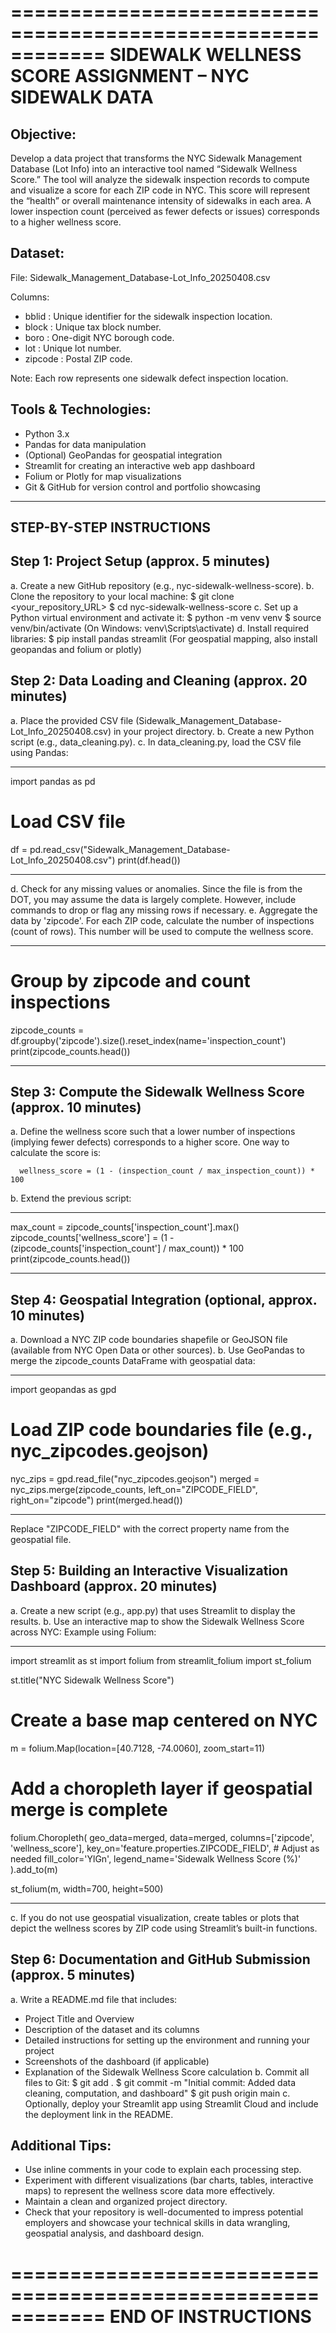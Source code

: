 ============================================================
SIDEWALK WELLNESS SCORE ASSIGNMENT – NYC SIDEWALK DATA
============================================================

## Objective:

Develop a data project that transforms the NYC Sidewalk Management Database
(Lot Info) into an interactive tool named “Sidewalk Wellness Score.” The tool
will analyze the sidewalk inspection records to compute and visualize a score
for each ZIP code in NYC. This score will represent the “health” or overall
maintenance intensity of sidewalks in each area. A lower inspection count
(perceived as fewer defects or issues) corresponds to a higher wellness score.

## Dataset:

File: Sidewalk_Management_Database-Lot_Info_20250408.csv

Columns:

- bblid : Unique identifier for the sidewalk inspection location.
- block : Unique tax block number.
- boro : One-digit NYC borough code.
- lot : Unique lot number.
- zipcode : Postal ZIP code.

Note: Each row represents one sidewalk defect inspection location.

## Tools & Technologies:

- Python 3.x
- Pandas for data manipulation
- (Optional) GeoPandas for geospatial integration
- Streamlit for creating an interactive web app dashboard
- Folium or Plotly for map visualizations
- Git & GitHub for version control and portfolio showcasing

---

## STEP-BY-STEP INSTRUCTIONS

## Step 1: Project Setup (approx. 5 minutes)

a. Create a new GitHub repository (e.g., nyc-sidewalk-wellness-score).
b. Clone the repository to your local machine:
$ git clone <your_repository_URL>
$ cd nyc-sidewalk-wellness-score
c. Set up a Python virtual environment and activate it:
$ python -m venv venv
$ source venv/bin/activate (On Windows: venv\Scripts\activate)
d. Install required libraries:
$ pip install pandas streamlit
(For geospatial mapping, also install geopandas and folium or plotly)

## Step 2: Data Loading and Cleaning (approx. 20 minutes)

a. Place the provided CSV file (Sidewalk_Management_Database-Lot_Info_20250408.csv)
in your project directory.
b. Create a new Python script (e.g., data_cleaning.py).
c. In data_cleaning.py, load the CSV file using Pandas:

---

import pandas as pd

# Load CSV file

df = pd.read_csv("Sidewalk_Management_Database-Lot_Info_20250408.csv")
print(df.head())

---

d. Check for any missing values or anomalies. Since the file is from the DOT,
you may assume the data is largely complete. However, include commands to drop
or flag any missing rows if necessary.
e. Aggregate the data by 'zipcode'. For each ZIP code, calculate the number of
inspections (count of rows). This number will be used to compute the wellness score.

---

# Group by zipcode and count inspections

zipcode_counts = df.groupby('zipcode').size().reset_index(name='inspection_count')
print(zipcode_counts.head())

---

## Step 3: Compute the Sidewalk Wellness Score (approx. 10 minutes)

a. Define the wellness score such that a lower number of inspections (implying fewer defects)
corresponds to a higher score. One way to calculate the score is:

      wellness_score = (1 - (inspection_count / max_inspection_count)) * 100

b. Extend the previous script:

---

max_count = zipcode_counts['inspection_count'].max()
zipcode_counts['wellness_score'] = (1 - (zipcode_counts['inspection_count'] / max_count)) \* 100
print(zipcode_counts.head())

---

## Step 4: Geospatial Integration (optional, approx. 10 minutes)

a. Download a NYC ZIP code boundaries shapefile or GeoJSON file (available from NYC Open Data or other sources).
b. Use GeoPandas to merge the zipcode_counts DataFrame with geospatial data:

---

import geopandas as gpd

# Load ZIP code boundaries file (e.g., nyc_zipcodes.geojson)

nyc_zips = gpd.read_file("nyc_zipcodes.geojson")
merged = nyc_zips.merge(zipcode_counts, left_on="ZIPCODE_FIELD", right_on="zipcode")
print(merged.head())

---

Replace "ZIPCODE_FIELD" with the correct property name from the geospatial file.

## Step 5: Building an Interactive Visualization Dashboard (approx. 20 minutes)

a. Create a new script (e.g., app.py) that uses Streamlit to display the results.
b. Use an interactive map to show the Sidewalk Wellness Score across NYC:
Example using Folium:

---

import streamlit as st
import folium
from streamlit_folium import st_folium

st.title("NYC Sidewalk Wellness Score")

# Create a base map centered on NYC

m = folium.Map(location=[40.7128, -74.0060], zoom_start=11)

# Add a choropleth layer if geospatial merge is complete

folium.Choropleth(
geo_data=merged,
data=merged,
columns=['zipcode', 'wellness_score'],
key_on='feature.properties.ZIPCODE_FIELD', # Adjust as needed
fill_color='YlGn',
legend_name='Sidewalk Wellness Score (%)'
).add_to(m)

st_folium(m, width=700, height=500)

---

c. If you do not use geospatial visualization, create tables or plots that depict
the wellness scores by ZIP code using Streamlit’s built-in functions.

## Step 6: Documentation and GitHub Submission (approx. 5 minutes)

a. Write a README.md file that includes:

- Project Title and Overview
- Description of the dataset and its columns
- Detailed instructions for setting up the environment and running your project
- Screenshots of the dashboard (if applicable)
- Explanation of the Sidewalk Wellness Score calculation
  b. Commit all files to Git:
  $ git add .
  $ git commit -m "Initial commit: Added data cleaning, computation, and dashboard"
  $ git push origin main
  c. Optionally, deploy your Streamlit app using Streamlit Cloud and include the deployment
  link in the README.

## Additional Tips:

- Use inline comments in your code to explain each processing step.
- Experiment with different visualizations (bar charts, tables, interactive maps)
  to represent the wellness score data more effectively.
- Maintain a clean and organized project directory.
- Check that your repository is well-documented to impress potential employers and
  showcase your technical skills in data wrangling, geospatial analysis, and dashboard design.

============================================================
END OF INSTRUCTIONS
============================================================
